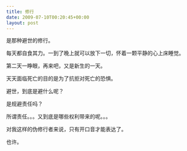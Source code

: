 ```yaml
---
title: 修行
date: 2009-07-10T00:20:45+00:00
layout: post
---
```

是那种避世的修行。

每天都自食其力。一到了晚上就可以放下一切，怀着一颗平静的心上床睡觉。

第二天一睁眼，再来吧，又是新生的一天。

天天面临死亡的目的是为了抗拒对死亡的恐惧。

避世，到底是避什么呢？

是规避责任吗？

所谓责任。。。又到底是哪些权利带来的呢。。。

对我这样的伪修行者来说，只有开口音才能表达了。

也许。
